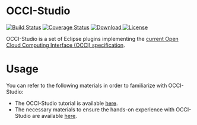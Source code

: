 # OCCI-Studio 
[![Build Status](https://travis-ci.org/occiware/OCCI-Studio.svg?branch=master)](https://travis-ci.org/occiware/OCCI-Studio) [![Coverage Status](https://coveralls.io/repos/github/occiware/OCCI-Studio/badge.svg?branch=master)](https://coveralls.io/github/occiware/OCCI-Studio?branch=master) [![Download](https://api.bintray.com/packages/occiware/OCCI-Studio/update-site/images/download.svg?version=current-release) ](https://bintray.com/occiware/OCCI-Studio/update-site/current-release/link) [![License](https://img.shields.io/badge/License-EPL%201.0-red.svg)](https://opensource.org/licenses/EPL-1.0)

OCCI-Studio is a set of Eclipse plugins implementing the [current Open Cloud Computing Interface (OCCI) specification](http://occi-wg.org/about/specification/).

# Usage

You can refer to the following materials in order to familiarize with OCCI-Studio:

* The OCCI-Studio tutorial is available <a href="https://drive.google.com/open?id=0B7zqdAuZr708VWZCYVZRZzY3YVE">here</a>.
* The necessary materials to ensure the hands-on experience with OCCI-Studio are available <a href="https://drive.google.com/open?id=0B7zqdAuZr708ZFdoVEtvaUJ1V2c">here</a>.

